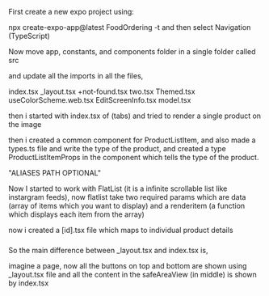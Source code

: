 First create a new expo project using:

npx create-expo-app@latest FoodOrdering -t
and then select Navigation (TypeScript)

Now move app, constants, and components folder in a single folder called src

and update all the imports in all the files,

index.tsx
_layout.tsx
+not-found.tsx
two.tsx
Themed.tsx
useColorScheme.web.tsx
EditScreenInfo.tsx
model.tsx

then i started with index.tsx of (tabs) and tried to render a single product on the image

then i created a common component for ProductListItem, and also made a types.ts file and write the type of the product, and created a type ProductListItemProps in the component which tells the type of the product.

"ALIASES PATH OPTIONAL"

Now I started to work with FlatList (it is a infinite scrollable list like instargram feeds), now flatlist take two required params which are data (array of items which you want to display) and a renderitem (a function which displays each item from the array)

now i created a [id].tsx file which maps to individual product details

###
So the main difference between _layout.tsx and index.tsx is,

imagine a page, now all the buttons on top and bottom are shown using _layout.tsx file and all the content in the safeAreaView (in middle) is shown by index.tsx